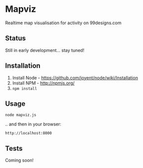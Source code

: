 Mapviz
====

Realtime map visualisation for activity on 99designs.com

Status
----

Still in early development... stay tuned!

Installation
----

1. Install Node - https://github.com/joyent/node/wiki/Installation
2. Install NPM - http://npmjs.org/
3. `npm install`

Usage
----

    node mapviz.js

.. and then in your browser:

    http://localhost:8000


Tests
----

Coming soon!
